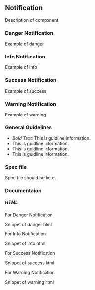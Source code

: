 ## Notification

Description of component

### Danger Notification

Example of danger

### Info Notification

Example of info

### Success Notification

Example of success

### Warning Notification

Example of warning

### General Guidelines

- _Bold Text:_ This is guidline information.
- This is guidline information.
- This is guidline information.
- This is guidline information.

### Spec file

Spec file should be here.

### Documentaion

##### HTML

For Danger Notification

Snippet of danger html

For Info Notification

Snippet of info html

For Success Notification

Snippet of success html

For Warning Notification

Snippet of warning html

